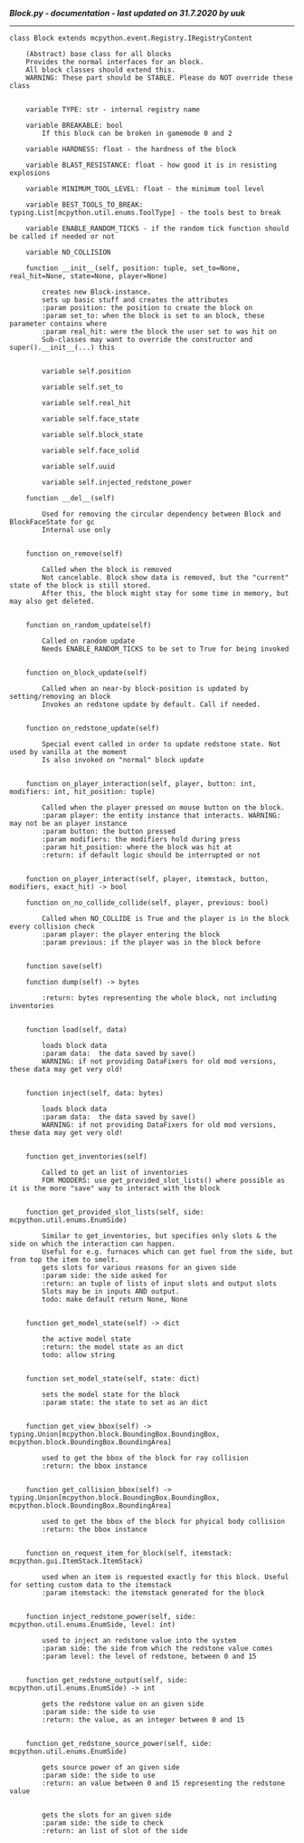 ***Block.py - documentation - last updated on 31.7.2020 by uuk***
___

    class Block extends mcpython.event.Registry.IRegistryContent
        
        (Abstract) base class for all blocks
        Provides the normal interfaces for an block.
        All block classes should extend this.
        WARNING: These part should be STABLE. Please do NOT override these class


        variable TYPE: str - internal registry name

        variable BREAKABLE: bool
            If this block can be broken in gamemode 0 and 2

        variable HARDNESS: float - the hardness of the block

        variable BLAST_RESISTANCE: float - how good it is in resisting explosions

        variable MINIMUM_TOOL_LEVEL: float - the minimum tool level

        variable BEST_TOOLS_TO_BREAK: typing.List[mcpython.util.enums.ToolType] - the tools best to break

        variable ENABLE_RANDOM_TICKS - if the random tick function should be called if needed or not

        variable NO_COLLISION

        function __init__(self, position: tuple, set_to=None, real_hit=None, state=None, player=None)
            
            creates new Block-instance.
            sets up basic stuff and creates the attributes
            :param position: the position to create the block on
            :param set_to: when the block is set to an block, these parameter contains where
            :param real_hit: were the block the user set to was hit on
            Sub-classes may want to override the constructor and super().__init__(...) this


            variable self.position

            variable self.set_to

            variable self.real_hit

            variable self.face_state

            variable self.block_state

            variable self.face_solid

            variable self.uuid

            variable self.injected_redstone_power

        function __del__(self)
            
            Used for removing the circular dependency between Block and BlockFaceState for gc
            Internal use only


        function on_remove(self)
            
            Called when the block is removed
            Not cancelable. Block show data is removed, but the "current" state of the block is still stored.
            After this, the block might stay for some time in memory, but may also get deleted.


        function on_random_update(self)
            
            Called on random update
            Needs ENABLE_RANDOM_TICKS to be set to True for being invoked


        function on_block_update(self)
            
            Called when an near-by block-position is updated by setting/removing an block
            Invokes an redstone update by default. Call if needed.


        function on_redstone_update(self)
            
            Special event called in order to update redstone state. Not used by vanilla at the moment
            Is also invoked on "normal" block update


        function on_player_interaction(self, player, button: int, modifiers: int, hit_position: tuple)
            
            Called when the player pressed on mouse button on the block.
            :param player: the entity instance that interacts. WARNING: may not be an player instance
            :param button: the button pressed
            :param modifiers: the modifiers hold during press
            :param hit_position: where the block was hit at
            :return: if default logic should be interrupted or not


        function on_player_interact(self, player, itemstack, button, modifiers, exact_hit) -> bool

        function on_no_collide_collide(self, player, previous: bool)
            
            Called when NO_COLLIDE is True and the player is in the block every collision check
            :param player: the player entering the block
            :param previous: if the player was in the block before


        function save(self)

        function dump(self) -> bytes
            
            :return: bytes representing the whole block, not including inventories


        function load(self, data)
            
            loads block data
            :param data:  the data saved by save()
            WARNING: if not providing DataFixers for old mod versions, these data may get very old!


        function inject(self, data: bytes)
            
            loads block data
            :param data:  the data saved by save()
            WARNING: if not providing DataFixers for old mod versions, these data may get very old!


        function get_inventories(self)
            
            Called to get an list of inventories
            FOR MODDERS: use get_provided_slot_lists() where possible as it is the more "save" way to interact with the block


        function get_provided_slot_lists(self, side: mcpython.util.enums.EnumSide)
            
            Similar to get_inventories, but specifies only slots & the side on which the interaction can happen.
            Useful for e.g. furnaces which can get fuel from the side, but from top the item to smelt.
            gets slots for various reasons for an given side
            :param side: the side asked for
            :return: an tuple of lists of input slots and output slots
            Slots may be in inputs AND output.
            todo: make default return None, None


        function get_model_state(self) -> dict
            
            the active model state
            :return: the model state as an dict
            todo: allow string


        function set_model_state(self, state: dict)
            
            sets the model state for the block
            :param state: the state to set as an dict


        function get_view_bbox(self) -> typing.Union[mcpython.block.BoundingBox.BoundingBox, mcpython.block.BoundingBox.BoundingArea]
            
            used to get the bbox of the block for ray collision
            :return: the bbox instance


        function get_collision_bbox(self) -> typing.Union[mcpython.block.BoundingBox.BoundingBox, mcpython.block.BoundingBox.BoundingArea]
            
            used to get the bbox of the block for phyical body collision
            :return: the bbox instance


        function on_request_item_for_block(self, itemstack: mcpython.gui.ItemStack.ItemStack)
            
            used when an item is requested exactly for this block. Useful for setting custom data to the itemstack
            :param itemstack: the itemstack generated for the block


        function inject_redstone_power(self, side: mcpython.util.enums.EnumSide, level: int)
            
            used to inject an redstone value into the system
            :param side: the side from which the redstone value comes
            :param level: the level of redstone, between 0 and 15


        function get_redstone_output(self, side: mcpython.util.enums.EnumSide) -> int
            
            gets the redstone value on an given side
            :param side: the side to use
            :return: the value, as an integer between 0 and 15


        function get_redstone_source_power(self, side: mcpython.util.enums.EnumSide)
            
            gets source power of an given side
            :param side: the side to use
            :return: an value between 0 and 15 representing the redstone value

            
            gets the slots for an given side
            :param side: the side to check
            :return: an list of slot of the side
